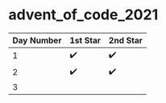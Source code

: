 # advent_of_code_2021

| Day Number  | 1st Star | 2nd Star|
| ----------- | -------- | --------| 
| 1           | :heavy_check_mark:   | :heavy_check_mark:  |
| 2           | :heavy_check_mark:   | :heavy_check_mark:  |
| 3          |    |   |
